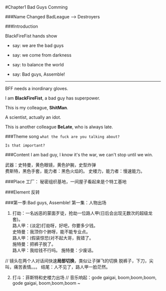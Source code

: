 #Chapter1 Bad Guys Comming

###Name Changed
BadLeague --> Destroyers


###Introduction

BlackFireFist hands show
+ say: we are the bad guys
+ say: we come from darkness

+ say: to balance the world
+ say: Bad guys, Assemble!

***

BFF needs a inordinary gloves.

I am **BlackFireFist**, a bad guy has superpower.

This is my colleague, **ShitMan**.

A scientist, actually an idot.

This is another colleague **BeLate**, who is always late.


###Theme song
`what the fuck are you talking about?`

`Is that important?`  


###Content
I am bad guy, I know it's the war, we can't stop until we win.

武器：史特曼，黄色眼镜，黄色护腕，史型炸弹  
费斯特，黑色手套，能力者：黑色火焰的。
史楼力，能力者：慢速能力。

###Place
工厂： 秘密组织基地，一间屋子看起来是个特工基地

###Element
反转

###第一季:Bad guys, Assemble!
第一集：人物出场

1. 打劫：一名凶恶的蒙面歹徒，抢劫一位路人甲(日后会出现无数次的超级龙套)。  
路人甲：(淡定)打劫呀，好吧，你要多少钱。  
史特曼：我顶你个肺呀，能不能专业点。  
路人甲：(假装惊恐)对不起大哥，我错了。    
施特曼：把裤子脱了。  
路人甲：我给钱不行吗。
施特曼：少废话。  

// 镜头在两个人对话间快速**局部切换**，类似让子弹飞的切换
脱裤子，下刀，尖叫，痛苦表情。。。
结尾：人不见了，路人甲一脸茫然。


2. 打斗：菲斯特和史楼力出场
// 音乐响起：gode gaigai, boom,boom,boom, gode gaigai, boom,boom,boom ~


